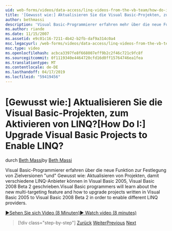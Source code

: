 ```yaml
---
uid: web-forms/videos/data-access/linq-videos-from-the-vb-team/how-do-i-upgrade-visual-basic-projects-to-enable-linq
title: '[Gewusst wie:] Aktualisieren Sie die Visual Basic-Projekten, zum Aktivieren von LINQ? | Microsoft-Dokumentation'
author: bethmassi
description: 'Visual Basic-Programmierer erfahren mehr über die neue Funktion zur Festlegung von Zielversionen "und" Gewusst wie: Aktualisieren von Projekten in Visual Basic 2005 in Visual Basic 2008 Beta geschrieben...'
ms.author: riande
ms.date: 11/15/2007
ms.assetid: e9c01c16-7211-4b42-b2fb-daf9a314c0a4
msc.legacyurl: /web-forms/videos/data-access/linq-videos-from-the-vb-team/how-do-i-upgrade-visual-basic-projects-to-enable-linq
msc.type: video
ms.openlocfilehash: acbca3397fe8f668007eff9b2c2f46c721c9fc8f
ms.sourcegitcommit: 0f1119340e4464720cfd16d0ff15764746ea1fea
ms.translationtype: MT
ms.contentlocale: de-DE
ms.lasthandoff: 04/17/2019
ms.locfileid: "59419456"
---
```

# <a name="how-do-i-upgrade-visual-basic-projects-to-enable-linq"></a><span data-ttu-id="ab8ea-104">[Gewusst wie:] Aktualisieren Sie die Visual Basic-Projekten, zum Aktivieren von LINQ?</span><span class="sxs-lookup"><span data-stu-id="ab8ea-104">[How Do I:] Upgrade Visual Basic Projects to Enable LINQ?</span></span>

<span data-ttu-id="ab8ea-105">durch [Beth Massi](https://github.com/bethmassi)</span><span class="sxs-lookup"><span data-stu-id="ab8ea-105">by [Beth Massi](https://github.com/bethmassi)</span></span>

<span data-ttu-id="ab8ea-106">Visual Basic-Programmierer erfahren über die neue Funktion zur Festlegung von Zielversionen "und" Gewusst wie: Aktualisieren von Projekten, damit verschiedene LINQ-Anbieter können in Visual Basic 2005, Visual Basic 2008 Beta 2 geschrieben.</span><span class="sxs-lookup"><span data-stu-id="ab8ea-106">Visual Basic programmers will learn about the new multi-targeting feature and how to upgrade projects written in Visual Basic 2005 to Visual Basic 2008 Beta 2 in order to enable different LINQ providers.</span></span>

[<span data-ttu-id="ab8ea-107">&#9654;Sehen Sie sich Video (8 Minuten)</span><span class="sxs-lookup"><span data-stu-id="ab8ea-107">&#9654; Watch video (8 minutes)</span></span>](https://channel9.msdn.com/Blogs/ASP-NET-Site-Videos/how-do-i-upgrade-visual-basic-projects-to-enable-linq)

> [!div class="step-by-step"]
> <span data-ttu-id="ab8ea-108">[Zurück](how-do-i-perform-group-and-aggregate-queries.md)
> [Weiter](how-do-i-get-started-with-linq-to-xml.md)</span><span class="sxs-lookup"><span data-stu-id="ab8ea-108">[Previous](how-do-i-perform-group-and-aggregate-queries.md)
[Next](how-do-i-get-started-with-linq-to-xml.md)</span></span>

